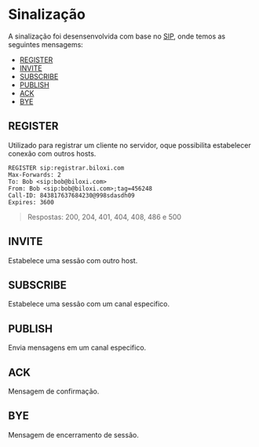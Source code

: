 # Sinalização <!-- omit in toc -->
A sinalização foi desensenvolvida com base no [SIP](https://datatracker.ietf.org/doc/html/rfc3261), onde temos as seguintes mensagems:

- [REGISTER](#register)
- [INVITE](#invite)
- [SUBSCRIBE](#subscribe)
- [PUBLISH](#publish)
- [ACK](#ack)
- [BYE](#bye)

## REGISTER
Utilizado para registrar um cliente no servidor, oque possibilita estabelecer conexão com outros hosts.

```
REGISTER sip:registrar.biloxi.com
Max-Forwards: 2
To: Bob <sip:bob@biloxi.com>
From: Bob <sip:bob@biloxi.com>;tag=456248
Call-ID: 843817637684230@998sdasdh09
Expires: 3600
```
> Respostas: 200, 204, 401, 404, 408, 486 e  500
## INVITE
Estabelece uma sessão com outro host.

## SUBSCRIBE
Estabelece uma sessão com um canal especifico.

## PUBLISH
Envia mensagens em um canal especifico.

## ACK
Mensagem de confirmação.

## BYE
Mensagem de encerramento de sessão.